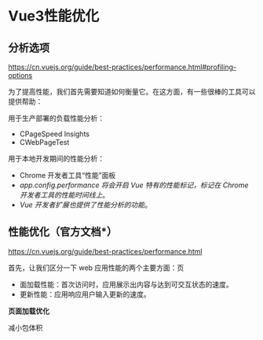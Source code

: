 # Vue3性能优化

## 分析选项​
https://cn.vuejs.org/guide/best-practices/performance.html#profiling-options

为了提高性能，我们首先需要知道如何衡量它。在这方面，有一些很棒的工具可以提供帮助：

用于生产部署的负载性能分析：
- CPageSpeed Insights
- CWebPageTest

用于本地开发期间的性能分析：
- Chrome 开发者工具“性能”面板
- *app.config.performance 将会开启 Vue 特有的性能标记，标记在 Chrome 开发者工具的性能时间线上*。
- *Vue 开发者扩展也提供了性能分析的功能*。

## 性能优化（官方文档*）

https://cn.vuejs.org/guide/best-practices/performance.html

首先，让我们区分一下 web 应用性能的两个主要方面：页
- 面加载性能：首次访问时，应用展示出内容与达到可交互状态的速度。
- 更新性能：应用响应用户输入更新的速度。

**页面加载优化**

减小包体积

- Tree-shaking 优化：选择提供 ES 模块格式的包
- 代码分割：动态import、路由懒加载、异步组件
- gzip压缩

**更新优化**

减少响应式变量的影响范围，从而减少re-render.

- Props 稳定性：这个技巧的核心思想就是让传给子组件的 props 尽量保持稳定。
- v-once 它的整个子树都会在未来的更新中被跳过。
- v-memo 可以用来有条件地跳过某些大型子树或者 v-for 列表的更新。

**通用优化**

- 减少大型不可变数据的响应性开销
    - Vue 的响应性系统默认是深度的。在数据量巨大时，深度响应性也会导致不小的性能负担，因为每个属性访问都将触发代理的依赖追踪。好在这种性能负担通常只有在处理超大型数组或层级很深的对象时，例如一次渲染需要访问 100,000+ 个属性时，才会变得比较明显。
    - Vue 确实也为此提供了一种解决方案，通过使用 shallowRef() 和 shallowReactive() 来绕开深度响应。浅层式 API 创建的状态只在其顶层是响应式的，对所有深层的对象不会做任何处理。
- 避免不必要的组件抽象
    - 有些时候我们会去创建无渲染组件或高阶组件 (用来渲染具有额外 props 的其他组件) 来实现更好的抽象或代码组织。虽然这并没有什么问题，但请记住，组件实例比普通 DOM 节点要昂贵得多，而且为了逻辑抽象创建太多组件实例将会导致性能损失。（这句话意思：可以在于组件会进行响应式依赖吧）
    - 需要提醒的是，考虑这种优化的最佳场景还是在大型列表中。想象一下一个有 100 项的列表，每项的组件都包含许多子组件。在这里去掉一个不必要的组件抽象，可能会减少数百个组件实例的无谓性能消耗。

## Vue3 编译阶段优化（官方文档*）

https://cn.vuejs.org/guide/extras/rendering-mechanism.html#compiler-informed-virtual-dom

在 React 中（大多数实现都是纯运行时的），更新算法无法预知新的虚拟 DOM 树会是怎样，因此它总是需要遍历整棵树、比较每个 vnode 上 props 的区别来确保正确性。另外，即使一棵树的某个部分从未改变，还是会在每次重渲染时创建新的 vnode，带来了大量不必要的内存压力。

在 Vue 中，框架同时控制着编译器和运行时。这使得我们可以为紧密耦合的模板渲染器应用许多编译时优化。编译器可以静态分析模板并在生成的代码中留下标记，使得运行时尽可能地走捷径。

Vue 编译器用来提高虚拟 DOM 运行时性能的主要优化：
1. 静态提升
    - foo 和 bar 这两个 div 是完全静态的，没有必要在重新渲染时再次创建和比对它们。Vue 编译器自动地会提升这部分 vnode 创建函数到这个模板的渲染函数之外，并在每次渲染时都使用这份相同的 vnode，渲染器知道新旧 vnode 在这部分是完全相同的，所以会完全跳过对它们的差异比对。
    - 更多内容看文章

2. 更新类型标记（名词）
  - 运行时渲染器也将会使用位运算来检查这些标记，确定相应的更新操作。位运算检查是非常快的。通过这样的更新类型标记，Vue 能够在更新带有动态绑定的元素时做最少的操作。

3. 树结构打平（不明觉厉）
    - 每一个块都会追踪其所有带更新类型标记的后代节点

举例来说：
```html
<div> <!-- root block -->
  <div>...</div>         <!-- 不会追踪 -->
  <div :id="id"></div>   <!-- 要追踪 -->
  <div>                  <!-- 不会追踪 -->
    <div>{{ bar }}</div> <!-- 要追踪 -->
  </div>
</div>
```
编译的结果会被打平为一个数组，仅包含所有动态的后代节点：
```
div (block root)
- div 带有 :id 绑定
- div 带有 {{ bar }} 绑定
```

当这个组件需要重渲染时，只需要遍历这个打平的树而非整棵树。这也就是我们所说的树结构打平，这大大减少了我们在虚拟 DOM 协调时需要遍历的节点数量。模板中任何的静态部分都会被高效地略过。

4. 对 SSR 激活的影响

**更新类型标记和树结构**打平都大大提升了 Vue SSR 激活的性能表现。


## 谈谈Vue的性能优化有哪些？
* 数据层级不要过深，合理的设置响应式数据
* 使用数据时，缓存值的结果，不频繁取值
* 合理设置key
* v-show(频繁切换性能高)和v-if的合理使用
* 控制组件的粒度 -> Vue采用组件级别更新
* 采用函数式组件 -> 函数式组价开销低
* 采用异步组件 -> 借助webpack的分包策略
* 使用keep-alive来缓存组件
* 虚拟滚动、时间分片等策略
* 打包优化


## 你都做过哪些Vue的性能优化？
编码阶段
* 尽量减少data中的数据，data中的数据都会增加getter和setter，会收集对应的watcher
* v-if和v-for不能连⽤
* 如果需要使⽤v-for给每项元素绑定事件时使⽤事件代理
* SPA ⻚⾯采⽤keep-alive缓存组件
* 在更多的情况下，使⽤v-if替代v-show
* key保证唯⼀
* 使⽤路由懒加载、异步组件
* 防抖、节流
* 第三⽅模块按需导⼊
* ⻓列表滚动到可视区域动态加载
* 图⽚懒加载
SEO优化
* 预渲染
* 服务端渲染SSR
打包优化
* 压缩代码
* Tree Shaking/Scope Hoisting
* 使⽤cdn加载第三⽅模块
* 多线程打包happypack
* splitChunks抽离公共⽂件
* sourceMap优化
⽤户体验
* 骨架屏
* PWA

## 你都做过哪些 Vue 的性能优化

这里只列举针对 Vue 的性能优化 整个项目的性能优化是一个大工程 可以另写一篇性能优化的文章 哈哈


对象层级不要过深，否则性能就会差
不需要响应式的数据不要放到 data 中（可以用 Object.freeze() 冻结数据）
v-if 和 v-show 区分使用场景
computed 和 watch 区分使用场景
v-for 遍历必须加 key，key 最好是 id 值，且避免同时使用 v-if
大数据列表和表格性能优化-虚拟列表/虚拟表格
防止内部泄漏，组件销毁后把全局变量和事件销毁
图片懒加载
路由懒加载
第三方插件的按需引入
适当采用 keep-alive 缓存组件
防抖、节流运用
服务端渲染 SSR or 预渲染

作者：前端鲨鱼哥
链接：https://juejin.cn/post/6961222829979697165
来源：稀土掘金
著作权归作者所有。商业转载请联系作者获得授权，非商业转载请注明出处。